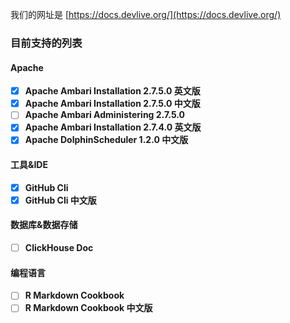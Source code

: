 我们的网址是 [https://docs.devlive.org/](https://docs.devlive.org/)

### 目前支持的列表

#### Apache

- [x] **Apache Ambari Installation 2.7.5.0 英文版**
- [x] **Apache Ambari Installation 2.7.5.0 中文版**
- [ ] **Apache Ambari Administering 2.7.5.0**
- [x] **Apache Ambari Installation 2.7.4.0 英文版**
- [x] **Apache DolphinScheduler 1.2.0 中文版**

#### 工具&IDE

- [x] **GitHub Cli**
- [x] **GitHub Cli 中文版**

#### 数据库&数据存储

- [ ] **ClickHouse Doc**

#### 编程语言

- [ ] **R Markdown Cookbook**
- [ ] **R Markdown Cookbook 中文版**
